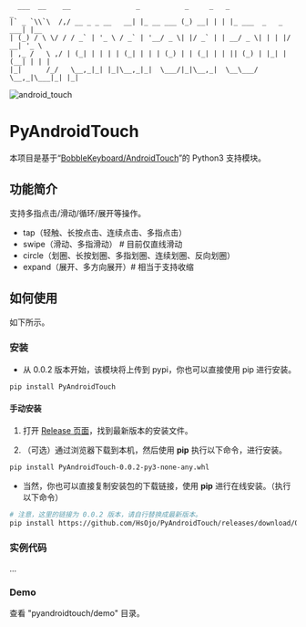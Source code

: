 ```
  ___  __    __                _           _     _   _                   _
|` _ `\\`\  /,/ __ _ _ __   __| |_ __ ___ (_) __| | | |_ ___  _   _  ___| |__
| (_) / \ \/ / / _` | '_ \ / _` | '__/ _ \| |/ _` | | __/ _ \| | | |/ __| '_ \
| ,_ /   \ ,/ | (_| | | | | (_| | | | (_) | | (_| | | || (_) | |_| | (__| | | |
|_|      /_/   \__,_|_| |_|\__,_|_|  \___/|_|\__,_|  \__\___/ \__,_|\___|_| |_|
```

![android_touch](https://github.com/BobbleKeyboard/android_touch/raw/master/android_touch.gif)

# PyAndroidTouch

本项目是基于“[BobbleKeyboard/AndroidTouch](https://github.com/BobbleKeyboard/AndroidTouch)”的 Python3 支持模块。

## 功能简介

支持多指点击/滑动/循环/展开等操作。

* tap（轻触、长按点击、连续点击、多指点击）
* swipe（滑动、多指滑动）  # 目前仅直线滑动
* circle（划圈、长按划圈、多指划圈、连续划圈、反向划圈）
* expand（展开、多方向展开）# 相当于支持收缩

## 如何使用

如下所示。

### 安装

* 从 0.0.2 版本开始，该模块将上传到 pypi，你也可以直接使用 pip 进行安装。

```bash
pip install PyAndroidTouch
```

#### 手动安装

1. 打开 [Release 页面](https://github.com/HsOjo/PyAndroidTouch/releases)，找到最新版本的安装文件。

2. （可选）通过浏览器下载到本机，然后使用 **pip** 执行以下命令，进行安装。

```bash
pip install PyAndroidTouch-0.0.2-py3-none-any.whl
```

* 当然，你也可以直接复制安装包的下载链接，使用 **pip** 进行在线安装。（执行以下命令）

```bash
# 注意，这里的链接为 0.0.2 版本，请自行替换成最新版本。
pip install https://github.com/HsOjo/PyAndroidTouch/releases/download/0.0.2/PyAndroidTouch-0.0.2-py3-none-any.whl
```

### 实例代码

...

### Demo

查看 "pyandroidtouch/demo" 目录。
